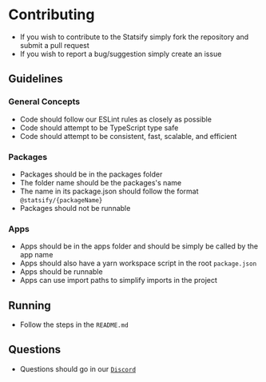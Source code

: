 # Contributing
* If you wish to contribute to the Statsify simply fork the repository and submit a pull request
* If you wish to report a bug/suggestion simply create an issue

## Guidelines

### General Concepts
* Code should follow our ESLint rules as closely as possible
* Code should attempt to be TypeScript type safe
* Code should attempt to be consistent, fast, scalable, and efficient

### Packages
* Packages should be in the packages folder
* The folder name should be the packages's name
* The name in its package.json should follow the format `@statsify/{packageName}`
* Packages should not be runnable

### Apps
* Apps should be in the apps folder and should be simply be called by the app name
* Apps should also have a yarn workspace script in the root `package.json`
* Apps should be runnable
* Apps can use import paths to simplify imports in the project

## Running
* Follow the steps in the `README.md`

## Questions
* Questions should go in our [`Discord`](https://statsify.net/discord)